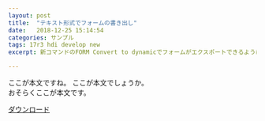 ```yaml
---
layout: post
title:  "テキスト形式でフォームの書き出し"
date:   2018-12-25 15:14:54
categories: サンプル
tags: 17r3 hdi develop new
excerpt: 新コマンドのFORM Convert to dynamicでフォームがエクスポートできるようになりました。

---
```


ここが本文ですね。
ここが本文でしょうか。<br />
おそらくここが本文です。

<i class="fa fa-download" aria-hidden="true"></i> [ダウンロード](https://github.com/4D-JP/HDI/releases/download/17r3/HDI_ConvertFormToDynamicForm.zip)
